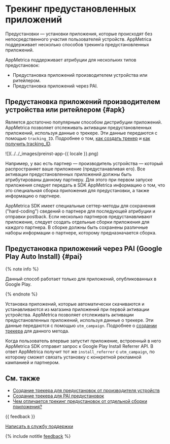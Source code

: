 # Трекинг предустановленных приложений

Предустановки — установки приложения, которые происходят без непосредственного участия пользователей устройств. AppMetrica поддерживает несколько способов трекинга предустановленных приложений.

AppMetrica поддерживает атрибуции для нескольких типов предустановок:

- Предустановка приложений производителем устройства или ритейлером.
- Предустановка приложений через PAI.

## Предустановка приложений производителем устройства или ритейлером {#apk}

Является достаточно популярным способом дистрибуции приложений. AppMetrica позволяет отслеживать активации предустановленных приложений, используя данные о трекере. Эти данные передаются с помощью `tracking_ID`. Подробнее о том, [как создать трекер](add-preinstall.md#apk) и [как получить tracking_ID](add-preinstall.md#tracking-id).

![](../../_images/preinst-app-{{ locale }}.png)

Например, у вас есть партнер — производитель устройства — который распространяет ваше приложение (предустанавливая его). Все активации предустановленных приложений должны быть атрибутированы данному партнеру. Для этого при первом запуске приложения следует передать в SDK AppMetrica информацию о том, что это специальная сборка приложения для предустановки, а также информацию о партнере.

AppMetrica SDK имеет специальные сеттер-методы для сохранения ("hard-coding") сведений о партнере для последующей атрибуции и отправки postback. Если несколько партнеров предустанавливают приложение, следует создать отдельные сборки приложения для каждого партнера. В сборке должны быть сохранены различные наборы информации о партнере, которому предназначается сборка.

## Предустановка приложений через PAI (Google Play Auto Install) {#pai}

{% note info %}

Данный способ работает только для приложений, опубликованных в Google Play.

{% endnote %}

Установка приложений, которые автоматически скачиваются и устанавливаются из магазина приложений при первой активации устройства. AppMetrica позволяет отслеживать активации предустановленных приложений, используя данные о трекере. Эти данные передаются с помощью `utm_campaign`. Подробнее о [создании трекера](add-preinstall.md#pai) для данного метода.

Когда пользователь впервые запустит приложение, встроенный в него AppMetrica SDK отправит запрос к Google Play Install Referrer API. В ответ AppMetrica получит тот же `install_referrer` с `utm_campaign`, по которому сможет связать установку с конкретной рекламной кампанией и партнером.

## См. также

- [Создание трекера для предустановок от производителя устройств](add-preinstall.md#apk)
- [Создание трекера для PAI предустановок](add-preinstall.md#pai)
- [Чем отличается трекинг предустановок от отдельной сборки приложения?](../troubleshooting/troubleshooting.md#differences)

{{ feedback }}

<a href="../troubleshooting/feedback-new.html">
  <span class="button">Написать в службу поддержки</span>
</a>

{% include notitle [feedback](../_includes/feedback-button.md) %}
